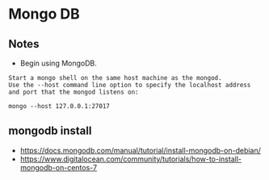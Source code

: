 # Mongo DB
## Notes

- Begin using MongoDB.
```
Start a mongo shell on the same host machine as the mongod. 
Use the --host command line option to specify the localhost address and port that the mongod listens on:

mongo --host 127.0.0.1:27017
```
## mongodb install
- https://docs.mongodb.com/manual/tutorial/install-mongodb-on-debian/
- https://www.digitalocean.com/community/tutorials/how-to-install-mongodb-on-centos-7

